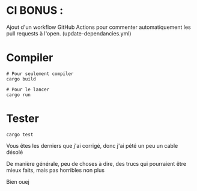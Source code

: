 # CI BONUS :
Ajout d'un workflow GitHub Actions pour commenter automatiquement les pull requests à l'open. (update-dependancies.yml)


# Compiler

```
# Pour seulement compiler
cargo build

# Pour le lancer
cargo run
```

# Tester

```
cargo test
```

Vous êtes les derniers que j'ai corrigé, donc j'ai pété un peu un cable désolé

De manière générale, peu de choses à dire, des trucs qui pourraient être mieux faits, mais pas horribles non plus

Bien ouej
